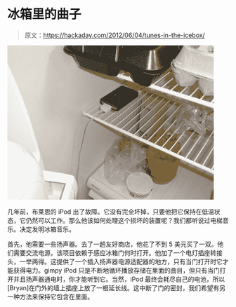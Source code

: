 # 冰箱里的曲子

> 原文：<https://hackaday.com/2012/06/04/tunes-in-the-icebox/>

![](img/c57cf23ded78cd0d9a7aae84c0382ee3.png "OLYMPUS DIGITAL CAMERA")

几年前，布莱恩的 iPod 出了故障。它没有完全坏掉，只要他把它保持在低温状态，它仍然可以工作。那么他该如何处理这个损坏的装置呢？我们都听说过电梯音乐。决定发明冰箱音乐。

首先，他需要一些扬声器。去了一趟友好商店，他花了不到 5 美元买了一双。他们需要交流电源，该项目依赖于感应冰箱门何时打开。他加了一个电灯插座转接头，一举两得。这提供了一个插入扬声器电源适配器的地方，只有当门打开时它才能获得电力。gimpy iPod 只是不断地循环播放存储在里面的曲目，但只有当门打开并且扬声器通电时，你才能听到它。当然，iPod 最终会耗尽自己的电池，所以[Bryan]在门外的墙上插座上放了一根延长线。这中断了门的密封，我们希望有另一种方法来保持它包含在里面。